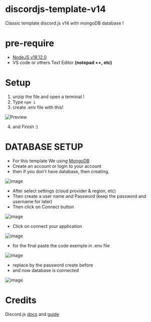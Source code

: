 # discordjs-template-v14
Classic template discord.js v14 with mongoDB database !


# pre-require 

- [NodeJS v18.12.0](https://nodejs.org/en/download/) 
- VS code or others Text Editor __(notepad ++, etc)__


# Setup
1. unzip the file and open a terminal !
2. Type ```npm i```
3. create .env file with this! 


![Preview](https://user-images.githubusercontent.com/106020834/198229009-a5e238e3-ac5f-469c-b4cd-1df353a454a1.png)



4. and Finish :)


# DATABASE SETUP

- For this template We using [MongoDB](https://www.mongodb.com/)
- Create an account or login to your account
- then if you don't have database, then creating.


![image](https://user-images.githubusercontent.com/106020834/198232784-1befb53d-b637-4f31-b862-1a62626b9d95.png)


- After select settings (cloud provider & region, etc)
- Then create a user name and Password (keep the password and username for later)
- Then click on Connect button


![image](https://user-images.githubusercontent.com/106020834/198233539-795d3a0b-996b-4591-959c-ad0988082131.png)



- Click on connect your application


![image](https://user-images.githubusercontent.com/106020834/198233785-b21763c4-497e-44aa-b41b-5bbad816c585.png)

- for the final paste the code exemple in .env file


![image](https://user-images.githubusercontent.com/106020834/198233956-94341fa3-ac37-49dc-9142-116517e66a81.png)


- replace <password> by the password create before
- and now database is connected


![image](https://user-images.githubusercontent.com/106020834/198234437-a20e5dd3-51db-4fc5-be7b-2c01f259be64.png)



# Credits
Discord.js [docs](https://discord.js.org/#/docs/discord.js/main/general/welcome) and [guide](https://discordjs.guide/#before-you-begin)
